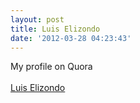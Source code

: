 ```yaml
---
layout: post
title: Luis Elizondo
date: '2012-03-28 04:23:43'
---
```


<p>My profile on Quora<br /><br /><span class="qlink_container"><a href="http://www.quora.com/Luis-Elizondo">Luis Elizondo</a></span></p>